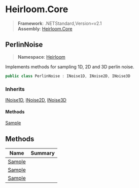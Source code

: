 # Heirloom.Core

> **Framework**: .NETStandard,Version=v2.1  
> **Assembly**: [Heirloom.Core][0]  

## PerlinNoise

> **Namespace**: [Heirloom][0]  

Implements methods for sampling 1D, 2D and 3D perlin noise.

```cs
public class PerlinNoise : INoise1D, INoise2D, INoise3D
```

### Inherits

[INoise1D][1], [INoise2D][2], [INoise3D][3]

#### Methods

[Sample][4]

## Methods

| Name        | Summary |
|-------------|---------|
| [Sample][4] |         |
| [Sample][4] |         |
| [Sample][4] |         |

[0]: ../Heirloom.Core.md
[1]: Heirloom.INoise1D.md
[2]: Heirloom.INoise2D.md
[3]: Heirloom.INoise3D.md
[4]: Heirloom.PerlinNoise.Sample.md

